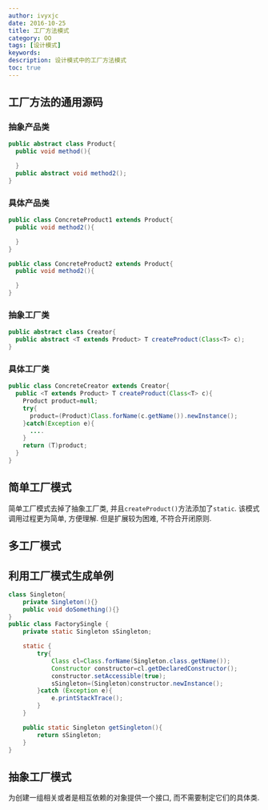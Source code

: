 ```yaml
---
author: ivyxjc
date: 2016-10-25
title: 工厂方法模式
category: OO
tags: [设计模式]
keywords:
description: 设计模式中的工厂方法模式
toc: true
---
```


## 工厂方法的通用源码

### 抽象产品类

```java
public abstract class Product{
  public void method(){

  }
  public abstract void method2();
}
```
### 具体产品类
```java
public class ConcreteProduct1 extends Product{
  public void method2(){

  }
}

public class ConcreteProduct2 extends Product{
  public void method2(){

  }
}
```

### 抽象工厂类

```java
public abstract class Creator{
  public abstract <T extends Product> T createProduct(Class<T> c);
}
```

### 具体工厂类

```java
public class ConcreteCreator extends Creator{
  public <T extends Product> T createProduct(Class<T> c){
    Product product=null;
    try{
      product=(Product)Class.forName(c.getName()).newInstance();
    }catch(Exception e){
      ....
    }
    return (T)product;
  }
}

```

##  简单工厂模式

简单工厂模式去掉了抽象工厂类, 并且`createProduct()`方法添加了`static`. 该模式调用过程更为简单, 方便理解. 但是扩展较为困难, 不符合开闭原则.

## 多工厂模式

## 利用工厂模式生成单例


```java
class Singleton{
    private Singleton(){}
    public void doSomething(){}
}
public class FactorySingle {
    private static Singleton sSingleton;

    static {
        try{
            Class cl=Class.forName(Singleton.class.getName());
            Constructor constructor=cl.getDeclaredConstructor();
            constructor.setAccessible(true);
            sSingleton=(Singleton)constructor.newInstance();
        }catch (Exception e){
            e.printStackTrace();
        }
    }

    public static Singleton getSingleton(){
        return sSingleton;
    }
}
```

## 抽象工厂模式

为创建一组相关或者是相互依赖的对象提供一个接口, 而不需要制定它们的具体类.
